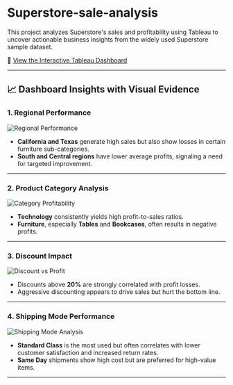 # Superstore-sale-analysis

This project analyzes Superstore's sales and profitability using Tableau to uncover actionable business insights from the widely used Superstore sample dataset.

🔗 [View the Interactive Tableau Dashboard](https://public.tableau.com/views/YOUR-DASHBOARD-LINK)

---

## 📈 Dashboard Insights with Visual Evidence

### 1. Regional Performance

![Regional Performance](screenshots/regional_performance.png)

- **California and Texas** generate high sales but also show losses in certain furniture sub-categories.
- **South and Central regions** have lower average profits, signaling a need for targeted improvement.

---

### 2. Product Category Analysis

![Category Profitability](screenshots/category_profitability.png)

- **Technology** consistently yields high profit-to-sales ratios.
- **Furniture**, especially **Tables** and **Bookcases**, often results in negative profits.

---

### 3. Discount Impact

![Discount vs Profit](screenshots/discount_vs_profit.png)

- Discounts above **20%** are strongly correlated with profit losses.
- Aggressive discounting appears to drive sales but hurt the bottom line.

---

### 4. Shipping Mode Performance

![Shipping Mode Analysis](screenshots/shipping_mode_analysis.png)

- **Standard Class** is the most used but often correlates with lower customer satisfaction and increased return rates.
- **Same Day** shipments show high cost but are preferred for high-value items.

---
